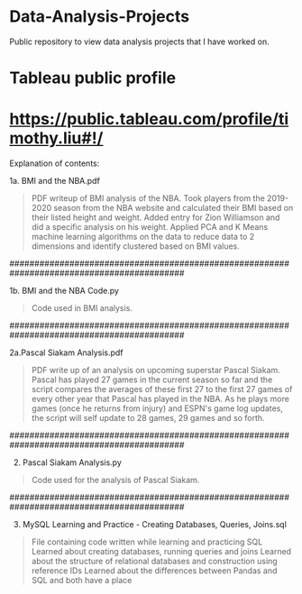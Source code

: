 # Data-Analysis-Projects
Public repository to view data analysis projects that I have worked on.

# Tableau public profile
# https://public.tableau.com/profile/timothy.liu#!/

Explanation of contents:

1a. BMI and the NBA.pdf
> PDF writeup of BMI analysis of the NBA. Took players from the 2019-2020 season from the NBA website and calculated their BMI
based on their listed height and weight. Added entry for Zion Williamson and did a specific analysis on his weight. Applied PCA and
K Means machine learning algorithms on the data to reduce data to 2 dimensions and identify clustered based on BMI values.

###########################################################################################

1b. BMI and the NBA Code.py
> Code used in BMI analysis.

###########################################################################################

2a.Pascal Siakam Analysis.pdf
> PDF write up of an analysis on upcoming superstar Pascal Siakam. Pascal has played 27 games in the current season so far and the script compares the averages of these first 27 to the first 27 games of every other year that Pascal has played in the NBA. As he plays more games (once he returns from injury) and ESPN's game log updates, the script will self update to 28 games, 29 games and so forth.

###########################################################################################

2. Pascal Siakam Analysis.py
> Code used for the analysis of Pascal Siakam.


###########################################################################################

3. MySQL Learning and Practice - Creating Databases, Queries, Joins.sql
> File containing code written while learning and practicing SQL
> Learned about creating databases, running queries and joins
> Learned about the structure of relational databases and construction using reference IDs
> Learned about the differences between Pandas and SQL and both have a place

